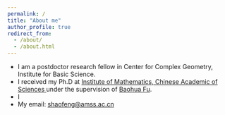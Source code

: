 ```yaml
---
permalink: /
title: "About me"
author_profile: true
redirect_from: 
  - /about/
  - /about.html
---
```

* I am a postdoctor research fellow in Center for Complex Geometry, Institute for Basic Science. 
* I received my Ph.D at <a href="http://www.math.ac.cn">Institute of Mathematics, Chinese Academic of Sciences </a> under the supervision of <a href="http://www.math.ac.cn/people/fbh/">Baohua Fu</a>.
* I 
* My email: shaofeng@amss.ac.cn


<!--A data-driven personal website-->
<!--======-->





<!--For more info-->
<!---------->

